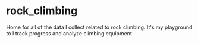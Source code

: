 # rock_climbing
 Home for all of the data I collect related to rock climbing. It's my playground to I track progress and analyze climbing equipment

